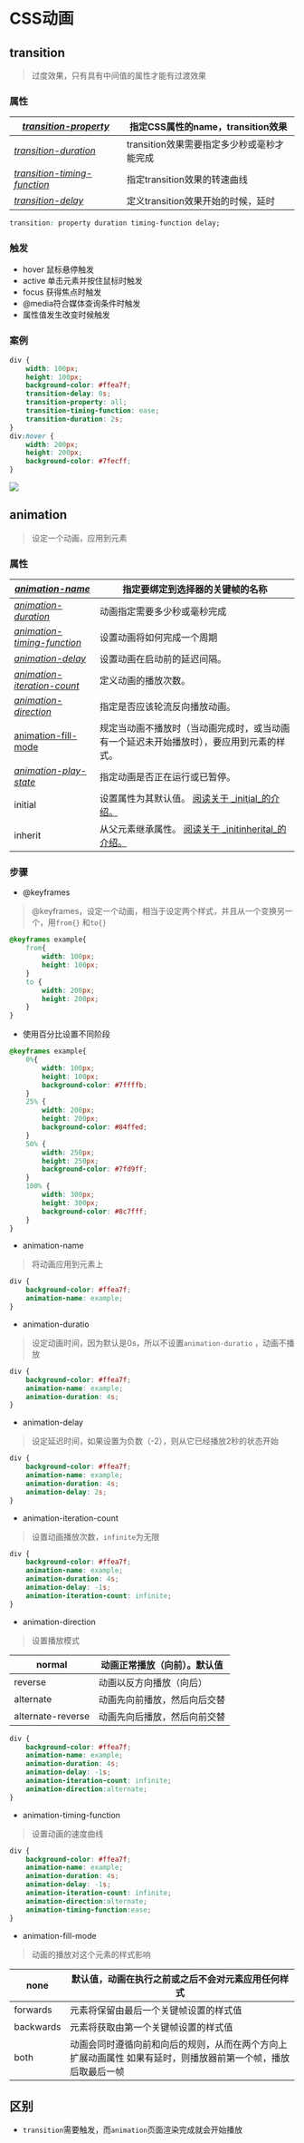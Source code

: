 # CSS动画

## transition

> 过度效果，只有具有中间值的属性才能有过渡效果

### 属性

| [*transition-property*](https://www.runoob.com/cssref/css3-pr-transition-property.html "transition-property")                      | 指定CSS属性的name，transition效果  |
| ---------------------------------------------------------------------------------------------------------------------------------- | -------------------------- |
| [*transition-duration*](https://www.runoob.com/cssref/css3-pr-transition-duration.html "transition-duration")                      | transition效果需要指定多少秒或毫秒才能完成 |
| [*transition-timing-function*](https://www.runoob.com/cssref/css3-pr-transition-timing-function.html "transition-timing-function") | 指定transition效果的转速曲线        |
| [*transition-delay*](https://www.runoob.com/cssref/css3-pr-transition-delay.html "transition-delay")                               | 定义transition效果开始的时候，延时     |

```css
transition: property duration timing-function delay;
```

### 触发

-   hover   鼠标悬停触发
-   active  单击元素并按住鼠标时触发
-   focus  获得焦点时触发
-   @media符合媒体查询条件时触发
-   属性值发生改变时候触发

### 案例

```css
div {
    width: 100px;
    height: 100px;
    background-color: #ffea7f;
    transition-delay: 0s;
    transition-property: all;
    transition-timing-function: ease;
    transition-duration: 2s;
}
div:hover {
    width: 200px;
    height: 200px;
    background-color: #7fecff;
}
```

![](file/GIF_mdc5qrj94x.gif)

## animation

> 设定一个动画，应用到元素

### 属性

| [*animation-name*](https://www.runoob.com/cssref/css3-pr-animation-name.html "animation-name")                                  | 指定要绑定到选择器的关键帧的名称                                                                                                  |
| ------------------------------------------------------------------------------------------------------------------------------- | ----------------------------------------------------------------------------------------------------------------- |
| [*animation-duration*](https://www.runoob.com/cssref/css3-pr-animation-duration.html "animation-duration")                      | 动画指定需要多少秒或毫秒完成                                                                                                    |
| [*animation-timing-function*](https://www.runoob.com/cssref/css3-pr-animation-timing-function.html "animation-timing-function") | 设置动画将如何完成一个周期                                                                                                     |
| [*animation-delay*](https://www.runoob.com/cssref/css3-pr-animation-delay.html "animation-delay")                               | 设置动画在启动前的延迟间隔。                                                                                                    |
| [*animation-iteration-count*](https://www.runoob.com/cssref/css3-pr-animation-iteration-count.html "animation-iteration-count") | 定义动画的播放次数。                                                                                                        |
| [*animation-direction*](https://www.runoob.com/cssref/css3-pr-animation-direction.html "animation-direction")                   | 指定是否应该轮流反向播放动画。                                                                                                   |
| [animation-fill-mode](https://www.runoob.com/cssref/css3-pr-animation-fill-mode.html "animation-fill-mode")                     | 规定当动画不播放时（当动画完成时，或当动画有一个延迟未开始播放时），要应用到元素的样式。                                                                      |
| [*animation-play-state*](https://www.runoob.com/cssref/css3-pr-animation-play-state.html "animation-play-state")                | 指定动画是否正在运行或已暂停。                                                                                                   |
| initial                                                                                                                         | 设置属性为其默认值。 [阅读关于 \_initial\_的介绍。](https://www.runoob.com/cssref/css-initial.html "阅读关于 _initial_的介绍。")            |
| inherit                                                                                                                         | 从父元素继承属性。 [阅读关于 \_initinherital\_的介绍。](https://www.runoob.com/cssref/css-inherit.html "阅读关于 _initinherital_的介绍。") |

### 步骤

-   @keyframes&#x20;

> @keyframes，设定一个动画，相当于设定两个样式，并且从一个变换另一个，用`from{}` 和`to{}`

```css
@keyframes example{
    from{
        width: 100px;
        height: 100px;
    }
    to {
        width: 200px;
        height: 200px;
    }
}
```

-   使用百分比设置不同阶段

```css
@keyframes example{
    0%{
        width: 100px;
        height: 100px;
        background-color: #7ffffb;
    }
    25% {
        width: 200px;
        height: 200px;
        background-color: #84ffed;
    }
    50% {
        width: 250px;
        height: 250px;
        background-color: #7fd9ff;
    }
    100% {
        width: 300px;
        height: 300px;
        background-color: #8c7fff;
    }
}
```

-   animation-name

> 将动画应用到元素上

```css
div {
    background-color: #ffea7f;
    animation-name: example;
}
```

-   animation-duratio

> 设定动画时间，因为默认是0s，所以不设置`animation-duratio` ，动画不播放

```css
div {
    background-color: #ffea7f;
    animation-name: example;
    animation-duration: 4s;
}
```

-   animation-delay

> 设定延迟时间，如果设置为负数（-2），则从它已经播放2秒的状态开始

```css
div {
    background-color: #ffea7f;
    animation-name: example;
    animation-duration: 4s;
    animation-delay: 2s;
}
```

-   animation-iteration-count

> 设置动画播放次数，`infinite`为无限

```css
div {
    background-color: #ffea7f;
    animation-name: example;
    animation-duration: 4s;
    animation-delay: -1s;
    animation-iteration-count: infinite;
}
```

-   animation-direction

> 设置播放模式

| normal            | 动画正常播放（向前）。默认值 |
| ----------------- | -------------- |
| reverse           | 动画以反方向播放（向后）   |
| alternate         | 动画先向前播放，然后向后交替 |
| alternate-reverse | 动画先向后播放，然后向前交替 |

```css
div {
    background-color: #ffea7f;
    animation-name: example;
    animation-duration: 4s;
    animation-delay: -1s;
    animation-iteration-count: infinite;
    animation-direction:alternate;
}
```

-   animation-timing-function

> 设置动画的速度曲线

```css
div {
    background-color: #ffea7f;
    animation-name: example;
    animation-duration: 4s;
    animation-delay: -1s;
    animation-iteration-count: infinite;
    animation-direction:alternate;
    animation-timing-function:ease;
}
```

-   animation-fill-mode

> 动画的播放对这个元素的样式影响

| none      | 默认值，动画在执行之前或之后不会对元素应用任何样式                                   |
| --------- | ----------------------------------------------------------- |
| forwards  | 元素将保留由最后一个关键帧设置的样式值                                         |
| backwards | 元素将获取由第一个关键帧设置的样式值                                          |
| both      | 动画会同时遵循向前和向后的规则，从而在两个方向上扩展动画属性&#xA;如果有延时，则播放器前第一个帧，播放后取最后一帧 |

## 区别

-   `transition`需要触发，而`animation`页面渲染完成就会开始播放
